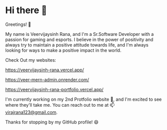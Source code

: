 # Hi there 👋
Greetings! 🙌 

My name is Veervijaysinh Rana, and I'm a Sr.Software Developer with a passion for gaming and esports. I believe in the power of positivity and always try to maintain a positive attitude towards life, and I'm always looking for ways to make a positive impact in the world.

Check Out my websites: 

https://veervijaysinh-rana.vercel.app/

https://veer-mern-admin.onrender.com/

https://veervijaysinh-rana-portfolio.vercel.app/

I'm currently working on my 2nd Protfolio website 🌱, and I'm excited to see where they'll take me. You can reach out to me at 📫 virajrana123@gmail.com. 

Thanks for stopping by my GitHub profile! 😄

